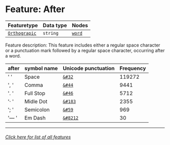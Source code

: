 # Feature: After

Featuretype | Data type | Nodes
---  | --- | --- 
[`Orthograpic`](home.md#orthograpic-features) | `string`  | [`word`](wordnodefeatures.md#readme)

Feature description: This feature includes either a regular space character or a punctuation mark followed by a regular space character, occurring after a word.

after | symbol name | Unicode punctuation | Frequency
---  | --- | --- | ---
' ' | Space | [`&#32`](https://www.codetable.net/decimal/32)  |  119272
', ' | Comma  | [`&#44`](https://www.codetable.net/decimal/44)   | 9441
'. ' | Full Stop | [`&#46`](https://www.codetable.net/decimal/46) | 5712
'· ' | Midle Dot | [`&#183`](https://www.codetable.net/decimal/183) | 2355
'; ' | Semicolon | [`&#59`](https://www.codetable.net/decimal/59) | 969
'— ' | Em Dash | [`&#8212`](https://www.codetable.net/decimal/8212) | 30

---
###### [Click here for list of all features](home.md#readme)

